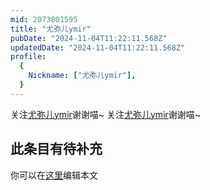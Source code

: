 ```yaml
---
mid: 2073801595
title: "尤弥儿ymir"
pubDate: "2024-11-04T11:22:11.568Z"
updatedDate: "2024-11-04T11:22:11.568Z"
profile:
  {
    Nickname: ["尤弥儿ymir"],
  }
---
```


关注[尤弥儿ymir](https://space.bilibili.com/2073801595)谢谢喵~ 关注[尤弥儿ymir](https://space.bilibili.com/2073801595)谢谢喵~

## 此条目有待补充
你可以在[这里](https://github.com/Yuhanawa/VTuber.ICU/edit/master/src/content/v/尤弥儿ymir/index.md)编辑本文
